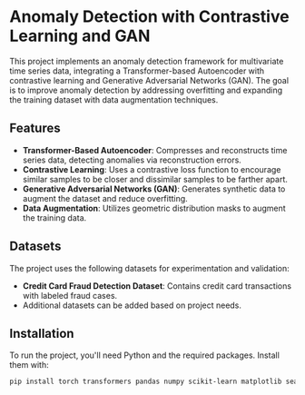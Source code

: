 # Anomaly Detection with Contrastive Learning and GAN

This project implements an anomaly detection framework for multivariate time series data, integrating a Transformer-based Autoencoder with contrastive learning and Generative Adversarial Networks (GAN). The goal is to improve anomaly detection by addressing overfitting and expanding the training dataset with data augmentation techniques.

## Features
- **Transformer-Based Autoencoder**: Compresses and reconstructs time series data, detecting anomalies via reconstruction errors.
- **Contrastive Learning**: Uses a contrastive loss function to encourage similar samples to be closer and dissimilar samples to be farther apart.
- **Generative Adversarial Networks (GAN)**: Generates synthetic data to augment the dataset and reduce overfitting.
- **Data Augmentation**: Utilizes geometric distribution masks to augment the training data.

## Datasets
The project uses the following datasets for experimentation and validation:
- **Credit Card Fraud Detection Dataset**: Contains credit card transactions with labeled fraud cases.
- Additional datasets can be added based on project needs.

## Installation
To run the project, you'll need Python and the required packages. Install them with:

```bash
pip install torch transformers pandas numpy scikit-learn matplotlib seaborn

